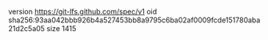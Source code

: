 version https://git-lfs.github.com/spec/v1
oid sha256:93aa042bbb926b4a527453bb8a9795c6ba02af0009fcde151780aba21d2c5a05
size 1415
